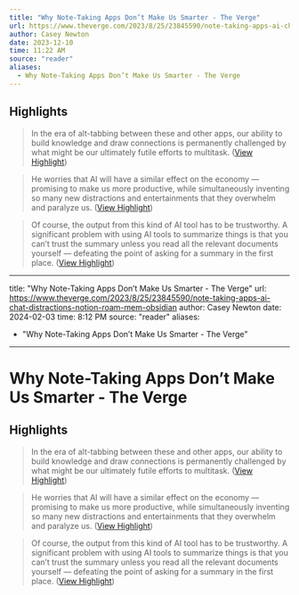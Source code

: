 ```yaml
---
title: "Why Note-Taking Apps Don’t Make Us Smarter - The Verge"
url: https://www.theverge.com/2023/8/25/23845590/note-taking-apps-ai-chat-distractions-notion-roam-mem-obsidian
author: Casey Newton
date: 2023-12-10
time: 11:22 AM
source: "reader"
aliases:
  - Why Note-Taking Apps Don’t Make Us Smarter - The Verge
---
```

## Highlights
> In the era of alt-tabbing between these and other apps, our ability to build knowledge and draw connections is permanently challenged by what might be our ultimately futile efforts to multitask. ([View Highlight](https://read.readwise.io/read/01h8rjp47s7mm83x2nzhbhp5zp))

> He worries that AI will have a similar effect on the economy — promising to make us more productive, while simultaneously inventing so many new distractions and entertainments that they overwhelm and paralyze us. ([View Highlight](https://read.readwise.io/read/01h8rjsn77ne7401dyk3k14qr2))

> Of course, the output from this kind of AI tool has to be trustworthy. A significant problem with using AI tools to summarize things is that you can’t trust the summary unless you read all the relevant documents yourself — defeating the point of asking for a summary in the first place. ([View Highlight](https://read.readwise.io/read/01h8rjy4ca3wgmd64btnwx2y4x))

---
title: "Why Note-Taking Apps Don’t Make Us Smarter - The Verge"
url: https://www.theverge.com/2023/8/25/23845590/note-taking-apps-ai-chat-distractions-notion-roam-mem-obsidian
author: Casey Newton
date: 2024-02-03
time: 8:12 PM
source: "reader"
aliases:
  - "Why Note-Taking Apps Don’t Make Us Smarter - The Verge"
---
# Why Note-Taking Apps Don’t Make Us Smarter - The Verge

## Highlights
> In the era of alt-tabbing between these and other apps, our ability to build knowledge and draw connections is permanently challenged by what might be our ultimately futile efforts to multitask. ([View Highlight](https://read.readwise.io/read/01h8rjp47s7mm83x2nzhbhp5zp))

> He worries that AI will have a similar effect on the economy — promising to make us more productive, while simultaneously inventing so many new distractions and entertainments that they overwhelm and paralyze us. ([View Highlight](https://read.readwise.io/read/01h8rjsn77ne7401dyk3k14qr2))

> Of course, the output from this kind of AI tool has to be trustworthy. A significant problem with using AI tools to summarize things is that you can’t trust the summary unless you read all the relevant documents yourself — defeating the point of asking for a summary in the first place. ([View Highlight](https://read.readwise.io/read/01h8rjy4ca3wgmd64btnwx2y4x))


